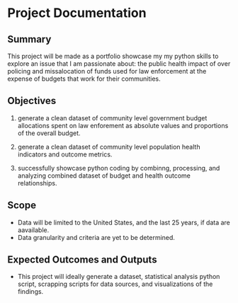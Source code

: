 # Project Documentation

## Summary

This project will be made as a portfolio showcase my my python skills to explore an issue that I am passionate about: the public health impact of over policing and missalocation of funds used for law enforcement at the expense of budgets that work for their communities.

## Objectives

1. generate a clean dataset of community level government budget allocations spent on law enforement as absolute values and proportions of the overall budget.

2. generate a clean dataset of community level population health indicators and outcome metrics.

3. successfully showcase python coding by combinng, processing, and analyzing combined dataset of budget and health outcome relationships.

## Scope

- Data will be limited to the United States, and the last 25 years, if data are aavailable.
- Data granularity and criteria are yet to be determined.

## Expected Outcomes and Outputs

- This project will ideally generate a dataset, statistical analysis python script, scrapping scripts for data sources, and visualizations of the findings.
